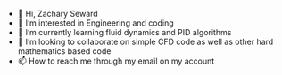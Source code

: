 - 👋 Hi, Zachary Seward
- 👀 I’m interested in Engineering and coding 
- 🌱 I’m currently learning fluid dynamics and PID algorithms 
- 💞️ I’m looking to collaborate on simple CFD code as well as other hard mathematics based code 
- 📫 How to reach me through my email on my account

<!---
Xx-N00BSl4y3r-xX/Xx-N00BSl4y3r-xX is a ✨ special ✨ repository because its `README.md` (this file) appears on your GitHub profile.
You can click the Preview link to take a look at your changes.
--->
